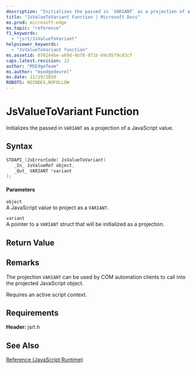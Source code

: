 ```yaml
---
description: "Initializes the passed in `VARIANT` as a projection of a JavaScript value."
title: "JsValueToVariant Function | Microsoft Docs"
ms.prod: microsoft-edge
ms.topic: "reference"
f1_keywords: 
  - "jsrt/JsValueToVariant"
helpviewer_keywords: 
  - "JsValueToVariant function"
ms.assetid: 070244be-a69d-4b78-971b-69c0579c03cf
caps.latest.revision: 12
author: "MSEdgeTeam"
ms.author: "msedgedevrel"
ms.date: 11/19/2020
ROBOTS: NOINDEX,NOFOLLOW
---
```

# JsValueToVariant Function

Initializes the passed in `VARIANT` as a projection of a JavaScript value.  
  
## Syntax  
  
```cpp  
STDAPI_(JsErrorCode) JsValueToVariant(  
   _In_ JsValueRef object,  
   _Out_ VARIANT *variant  
);  
```  
  
#### Parameters  
 `object`  
 A JavaScript value to project as a `VARIANT`.  
  
 `variant`  
 A pointer to a `VARIANT` struct that will be initialized as a projection.  
  
## Return Value  
  
## Remarks  
 The projection `VARIANT` can be used by COM automation clients to call into the projected JavaScript object.  
  
 Requires an active script context.  
  
## Requirements  
 **Header:** jsrt.h  
  
## See Also  
 [Reference (JavaScript Runtime)](../chakra-hosting/reference-javascript-runtime.md)
